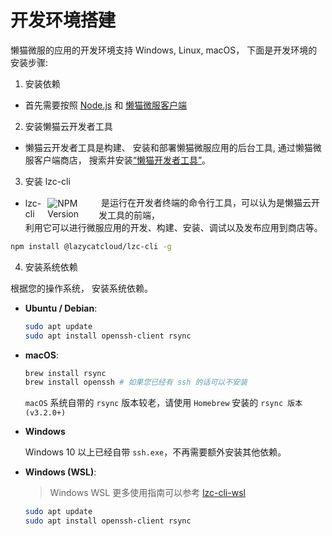 # 开发环境搭建

懒猫微服的应用的开发环境支持 Windows, Linux, macOS， 下面是开发环境的安装步骤:

1. 安装依赖

- 首先需要按照 [Node.js](https://nodejs.org/zh-cn) 和 [懒猫微服客户端](https://lazycat.cloud/download)

2. 安装懒猫云开发者工具

- 懒猫云开发者工具是构建、 安装和部署懒猫微服应用的后台工具, 通过懒猫微服客户端商店， 搜索并安装[“懒猫开发者工具”](https://appstore.lazycat.cloud/#/shop/detail/cloud.lazycat.developer.tools)。

3. 安装 lzc-cli 

- <span style="display: flex; align-items: center;">lzc-cli&nbsp;<img style="display: inline-block;" alt="NPM Version" src="https://img.shields.io/npm/v/%40lazycatcloud%2Flzc-cli">&nbsp;是运行在开发者终端的命令行工具，可以认为是懒猫云开发工具的前端，</span>利用它可以进行微服应用的开发、构建、安装、调试以及发布应用到商店等。

```bash
npm install @lazycatcloud/lzc-cli -g
```

4. 安装系统依赖

根据您的操作系统， 安装系统依赖。

- **Ubuntu / Debian**:

  ```bash
  sudo apt update
  sudo apt install openssh-client rsync
  ```

- **macOS**:

  ```bash
  brew install rsync
  brew install openssh # 如果您已经有 ssh 的话可以不安装
  ```

  `macOS` 系统自带的 `rsync` 版本较老，请使用 `Homebrew` 安装的 `rsync 版本 (v3.2.0+)`

- **Windows**

  Windows 10 以上已经自带 `ssh.exe`，不再需要额外安装其他依赖。

- **Windows (WSL)**:

  > Windows WSL 更多使用指南可以参考 [lzc-cli-wsl](./lzc-cli-wsl)

  ```bash
  sudo apt update
  sudo apt install openssh-client rsync
  ```
